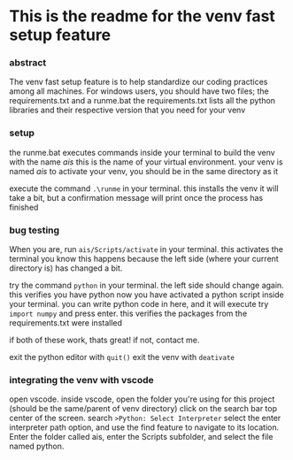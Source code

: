 # This is the readme for the venv fast setup feature

### abstract

The venv fast setup feature is to help standardize our coding practices among all machines.
For windows users, you should have two files; the requirements.txt and a runme.bat
the requirements.txt lists all the python libraries and their respective version that you need for your venv

### setup

the runme.bat executes commands inside your terminal to build the venv with the name *ais*
this is the name of your virtual environment. your venv is named *ais*
to activate your venv, you should be in the same directory as it

execute the command `.\runme` in your terminal. this installs the venv
it will take a bit, but a confirmation message will print once the process has finished


### bug testing

When you are, run `ais/Scripts/activate` in your terminal. this activates the terminal
you know this happens because the left side (where your current directory is) has changed a bit.

try the command `python` in your terminal. the left side should change again. this verifies you have python
now you have activated a python script inside your terminal. you can write python code in here, and it will execute
try `import numpy` and press enter. this verifies the packages from the requirements.txt were installed

if both of these work, thats great! if not, contact me.

exit the python editor with `quit()`
exit the venv with `deativate`


### integrating the venv with vscode

open vscode. inside vscode, open the folder you're using for this project (should be the same/parent of venv directory)
click on the search bar top center of the screen. search `>Python: Select Interpreter`
select the enter interpreter path option, and use the find feature to navigate to its location.
Enter the folder called ais, enter the Scripts subfolder, and select the file named python.


